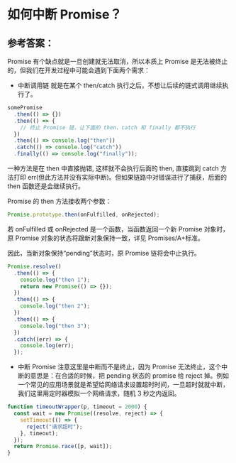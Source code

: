# 如何中断 Promise？

## 参考答案：

Promise 有个缺点就是一旦创建就无法取消，所以本质上 Promise 是无法被终止的，但我们在开发过程中可能会遇到下面两个需求：

- 中断调用链
  就是在某个 then/catch 执行之后，不想让后续的链式调用继续执行了。

```javascript
somePromise
  .then(() => {})
  .then(() => {
    // 终止 Promise 链，让下面的 then、catch 和 finally 都不执行
  })
  .then(() => console.log("then"))
  .catch(() => console.log("catch"))
  .finally(() => console.log("finally"));
```

一种方法是在 then 中直接抛错, 这样就不会执行后面的 then, 直接跳到 catch 方法打印 err(但此方法并没有实际中断)。但如果链路中对错误进行了捕获，后面的 then 函数还是会继续执行。

Promise 的 then 方法接收两个参数：

```javascript
Promise.prototype.then(onFulfilled, onRejected);
```

若 onFulfilled 或 onRejected 是一个函数，当函数返回一个新 Promise 对象时，原 Promise 对象的状态将跟新对象保持一致，详见 Promises/A+标准。

因此，当新对象保持“pending”状态时，原 Promise 链将会中止执行。

```javascript
Promise.resolve()
  .then(() => {
    console.log("then 1");
    return new Promise(() => {});
  })
  .then(() => {
    console.log("then 2");
  })
  .then(() => {
    console.log("then 3");
  })
  .catch((err) => {
    console.log(err);
  });
```

- 中断 Promise
  注意这里是中断而不是终止，因为 Promise 无法终止，这个中断的意思是：在合适的时候，把 pending 状态的 promise 给 reject 掉。例如一个常见的应用场景就是希望给网络请求设置超时时间，一旦超时就就中断，我们这里用定时器模拟一个网络请求，随机 3 秒之内返回。

```javascript
function timeoutWrapper(p, timeout = 2000) {
  const wait = new Promise((resolve, reject) => {
    setTimeout(() => {
      reject("请求超时");
    }, timeout);
  });
  return Promise.race([p, wait]);
}
```
